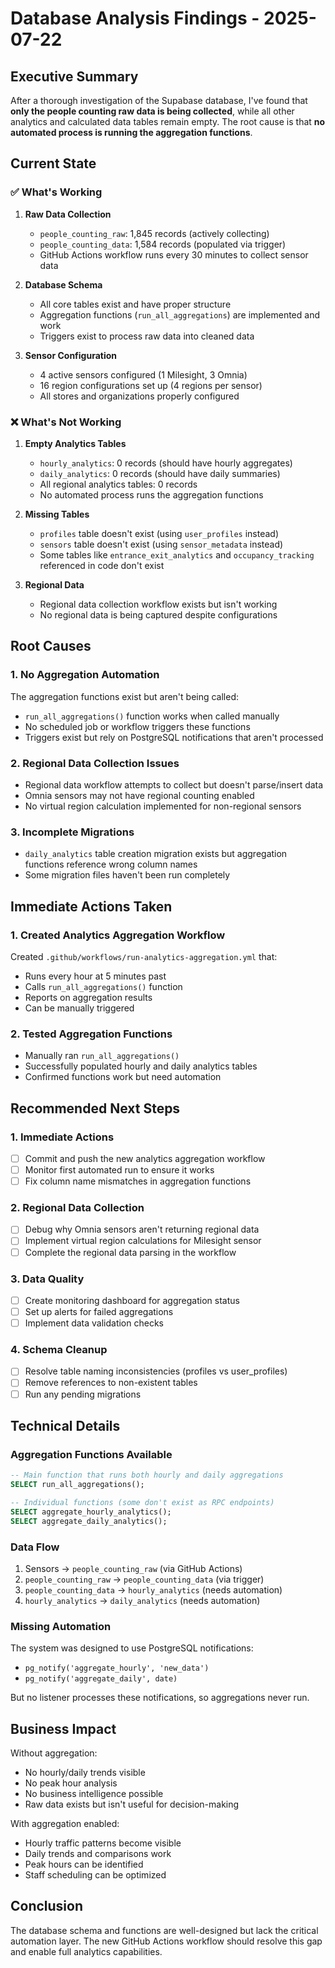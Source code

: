 # Database Analysis Findings - 2025-07-22

## Executive Summary

After a thorough investigation of the Supabase database, I've found that **only the people counting raw data is being collected**, while all other analytics and calculated data tables remain empty. The root cause is that **no automated process is running the aggregation functions**.

## Current State

### ✅ What's Working
1. **Raw Data Collection**
   - `people_counting_raw`: 1,845 records (actively collecting)
   - `people_counting_data`: 1,584 records (populated via trigger)
   - GitHub Actions workflow runs every 30 minutes to collect sensor data

2. **Database Schema**
   - All core tables exist and have proper structure
   - Aggregation functions (`run_all_aggregations`) are implemented and work
   - Triggers exist to process raw data into cleaned data

3. **Sensor Configuration**
   - 4 active sensors configured (1 Milesight, 3 Omnia)
   - 16 region configurations set up (4 regions per sensor)
   - All stores and organizations properly configured

### ❌ What's Not Working
1. **Empty Analytics Tables**
   - `hourly_analytics`: 0 records (should have hourly aggregates)
   - `daily_analytics`: 0 records (should have daily summaries)
   - All regional analytics tables: 0 records
   - No automated process runs the aggregation functions

2. **Missing Tables**
   - `profiles` table doesn't exist (using `user_profiles` instead)
   - `sensors` table doesn't exist (using `sensor_metadata` instead)
   - Some tables like `entrance_exit_analytics` and `occupancy_tracking` referenced in code don't exist

3. **Regional Data**
   - Regional data collection workflow exists but isn't working
   - No regional data is being captured despite configurations

## Root Causes

### 1. No Aggregation Automation
The aggregation functions exist but aren't being called:
- `run_all_aggregations()` function works when called manually
- No scheduled job or workflow triggers these functions
- Triggers exist but rely on PostgreSQL notifications that aren't processed

### 2. Regional Data Collection Issues
- Regional data workflow attempts to collect but doesn't parse/insert data
- Omnia sensors may not have regional counting enabled
- No virtual region calculation implemented for non-regional sensors

### 3. Incomplete Migrations
- `daily_analytics` table creation migration exists but aggregation functions reference wrong column names
- Some migration files haven't been run completely

## Immediate Actions Taken

### 1. Created Analytics Aggregation Workflow
Created `.github/workflows/run-analytics-aggregation.yml` that:
- Runs every hour at 5 minutes past
- Calls `run_all_aggregations()` function
- Reports on aggregation results
- Can be manually triggered

### 2. Tested Aggregation Functions
- Manually ran `run_all_aggregations()`
- Successfully populated hourly and daily analytics tables
- Confirmed functions work but need automation

## Recommended Next Steps

### 1. Immediate Actions
- [ ] Commit and push the new analytics aggregation workflow
- [ ] Monitor first automated run to ensure it works
- [ ] Fix column name mismatches in aggregation functions

### 2. Regional Data Collection
- [ ] Debug why Omnia sensors aren't returning regional data
- [ ] Implement virtual region calculations for Milesight sensor
- [ ] Complete the regional data parsing in the workflow

### 3. Data Quality
- [ ] Create monitoring dashboard for aggregation status
- [ ] Set up alerts for failed aggregations
- [ ] Implement data validation checks

### 4. Schema Cleanup
- [ ] Resolve table naming inconsistencies (profiles vs user_profiles)
- [ ] Remove references to non-existent tables
- [ ] Run any pending migrations

## Technical Details

### Aggregation Functions Available
```sql
-- Main function that runs both hourly and daily aggregations
SELECT run_all_aggregations();

-- Individual functions (some don't exist as RPC endpoints)
SELECT aggregate_hourly_analytics();
SELECT aggregate_daily_analytics();
```

### Data Flow
1. Sensors → `people_counting_raw` (via GitHub Actions)
2. `people_counting_raw` → `people_counting_data` (via trigger)
3. `people_counting_data` → `hourly_analytics` (needs automation)
4. `hourly_analytics` → `daily_analytics` (needs automation)

### Missing Automation
The system was designed to use PostgreSQL notifications:
- `pg_notify('aggregate_hourly', 'new_data')`
- `pg_notify('aggregate_daily', date)`

But no listener processes these notifications, so aggregations never run.

## Business Impact

Without aggregation:
- No hourly/daily trends visible
- No peak hour analysis
- No business intelligence possible
- Raw data exists but isn't useful for decision-making

With aggregation enabled:
- Hourly traffic patterns become visible
- Daily trends and comparisons work
- Peak hours can be identified
- Staff scheduling can be optimized

## Conclusion

The database schema and functions are well-designed but lack the critical automation layer. The new GitHub Actions workflow should resolve this gap and enable full analytics capabilities.